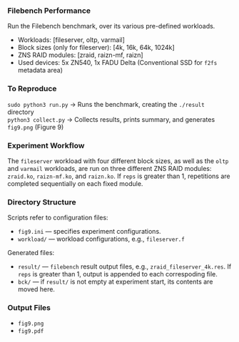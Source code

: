 ### Filebench Performance
Run the Filebench benchmark, over its various pre-defined workloads.
- Workloads: [fileserver, oltp, varmail]
- Block sizes (only for fileserver): [4k, 16k, 64k, 1024k]
- ZNS RAID modules: [zraid, raizn-mf, raizn]
- Used devices: 5x ZN540, 1x FADU Delta (Conventional SSD for `f2fs` metadata area)

### To Reproduce
`sudo python3 run.py` → Runs the benchmark, creating the `./result` directory  
`python3 collect.py` → Collects results, prints summary, and generates `fig9.png` (Figure 9)

### Experiment Workflow
The `fileserver` workload with four different block sizes, as well as the `oltp` and `varmail` workloads, are run on three different ZNS RAID modules: `zraid.ko`, `raizn-mf.ko`, and `raizn.ko`. If `reps` is greater than 1, repetitions are completed sequentially on each fixed module.

### Directory Structure

Scripts refer to configuration files:
* `fig9.ini` — specifies experiment configurations.
* `workload/` — workload configurations, e.g., `fileserver.f`

Generated files:
- `result/` — `filebench` result output files, e.g., `zraid_fileserver_4k.res`. If `reps` is greater than 1, output is appended to each correspoding file.
- `bck/` — if `result/` is not empty at experiment start, its contents are moved here.

### Output Files
- `fig9.png`
- `fig9.pdf`
